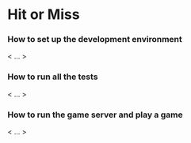 # Hit or Miss

### How to set up the development environment

< ... >

### How to run all the tests

< ... >

### How to run the game server and play a game

< ... >

